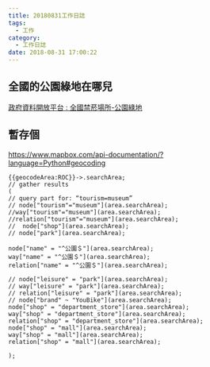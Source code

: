 ```yaml
---
title: 20180831工作日誌
tags:
  - 工作
category:
  - 工作日誌
date: 2018-08-31 17:00:22
---
```

## 全國的公園綠地在哪兒 ##

[政府資料開放平台 : 全國禁菸場所-公園綠地](https://data.gov.tw/dataset/31163)  

## 暫存個 ##

https://www.mapbox.com/api-documentation/?language=Python#geocoding  

```
{{geocodeArea:ROC}}->.searchArea;
// gather results
(
// query part for: “tourism=museum”
// node["tourism"="museum"](area.searchArea);
//way["tourism"="museum"](area.searchArea);
//relation["tourism"="museum"](area.searchArea);
//  node["shop"](area.searchArea);
// node["park"](area.searchArea);

node["name" = "^公園＄"](area.searchArea);
way["name" = "^公園＄"](area.searchArea);
relation["name" = "^公園＄"](area.searchArea);

// node["leisure" = "park"](area.searchArea);
// way["leisure" = "park"](area.searchArea);
// relation["leisure" = "park"](area.searchArea);
// node["brand" ~ "YouBike"](area.searchArea);
node["shop" = "department_store"](area.searchArea);
way["shop" = "department_store"](area.searchArea);
relation["shop" = "department_store"](area.searchArea);
node["shop" = "mall"](area.searchArea);
way["shop" = "mall"](area.searchArea);
relation["shop" = "mall"](area.searchArea);

);
```
